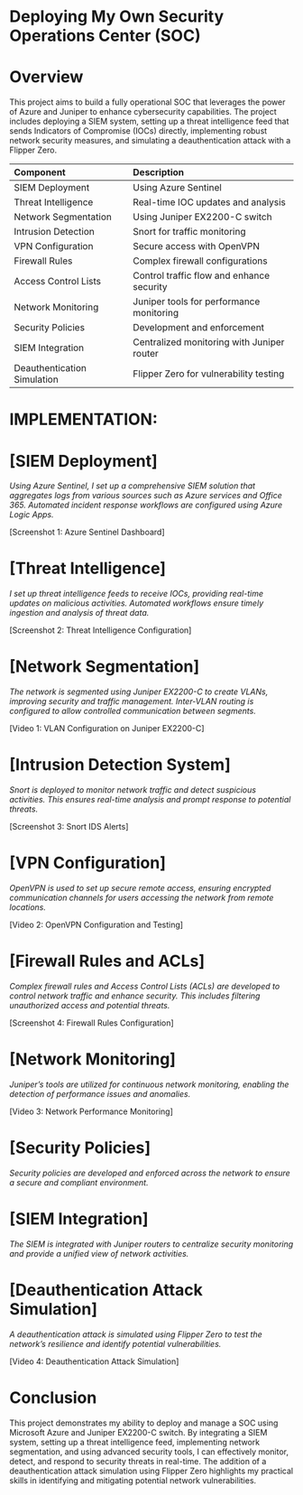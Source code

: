 # Deploying My Own Security Operations Center (SOC)
# Overview
This project aims to build a fully operational SOC that leverages the power of Azure and Juniper to enhance cybersecurity capabilities. The project includes deploying a SIEM system, setting up a threat intelligence feed that sends Indicators of Compromise (IOCs) directly, implementing robust network security measures, and simulating a deauthentication attack with a Flipper Zero.

| Component                   |    Description                            |
|:----------------------------|:------------------------------------------|
| SIEM Deployment             | Using Azure Sentinel                      |
| Threat Intelligence         | Real-time IOC updates and analysis        |
| Network Segmentation        | Using Juniper EX2200-C switch             |
| Intrusion Detection         | Snort for traffic monitoring              |
| VPN Configuration           | Secure access with OpenVPN                |
| Firewall Rules              | Complex firewall configurations           |
| Access Control Lists        | Control traffic flow and enhance security |
| Network Monitoring          | Juniper tools for performance monitoring  |
| Security Policies           | Development and enforcement               |
| SIEM Integration            | Centralized monitoring with Juniper router|
| Deauthentication Simulation | Flipper Zero for vulnerability testing    |

# IMPLEMENTATION:

# [SIEM Deployment]
*Using Azure Sentinel, I set up a comprehensive SIEM solution that aggregates logs from various sources such as Azure services and Office 365. Automated incident response workflows are configured using Azure Logic Apps.*

[Screenshot 1: Azure Sentinel Dashboard]

# [Threat Intelligence]
*I set up threat intelligence feeds to receive IOCs, providing real-time updates on malicious activities. Automated workflows ensure timely ingestion and analysis of threat data.*

[Screenshot 2: Threat Intelligence Configuration]

# [Network Segmentation]
*The network is segmented using Juniper EX2200-C to create VLANs, improving security and traffic management. Inter-VLAN routing is configured to allow controlled communication between segments.*

[Video 1: VLAN Configuration on Juniper EX2200-C]

# [Intrusion Detection System] 
*Snort is deployed to monitor network traffic and detect suspicious activities. This ensures real-time analysis and prompt response to potential threats.*

[Screenshot 3: Snort IDS Alerts]

# [VPN Configuration]
*OpenVPN is used to set up secure remote access, ensuring encrypted communication channels for users accessing the network from remote locations.*

[Video 2: OpenVPN Configuration and Testing]

# [Firewall Rules and ACLs]
*Complex firewall rules and Access Control Lists (ACLs) are developed to control network traffic and enhance security. This includes filtering unauthorized access and potential threats.*

[Screenshot 4: Firewall Rules Configuration]

# [Network Monitoring]
*Juniper’s tools are utilized for continuous network monitoring, enabling the detection of performance issues and anomalies.*

[Video 3: Network Performance Monitoring]

# [Security Policies]
*Security policies are developed and enforced across the network to ensure a secure and compliant environment.*

# [SIEM Integration]
*The SIEM is integrated with Juniper routers to centralize security monitoring and provide a unified view of network activities.*

# [Deauthentication Attack Simulation]
*A deauthentication attack is simulated using Flipper Zero to test the network’s resilience and identify potential vulnerabilities.*

[Video 4: Deauthentication Attack Simulation]

# Conclusion

This project demonstrates my ability to deploy and manage a SOC using Microsoft Azure and Juniper EX2200-C switch. By integrating a SIEM system, setting up a threat intelligence feed, implementing network segmentation, and using advanced security tools, I can effectively monitor, detect, and respond to security threats in real-time. The addition of a deauthentication attack simulation using Flipper Zero highlights my practical skills in identifying and mitigating potential network vulnerabilities.
